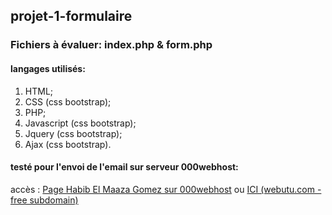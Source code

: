 ## projet-1-formulaire

### Fichiers à évaluer: index.php & form.php

#### langages utilisés:
1. HTML;
2. CSS (css bootstrap);
3. PHP;
4. Javascript (css bootstrap);
5. Jquery (css bootstrap);
6. Ajax (css bootstrap).

#### testé pour l'envoi de l'email sur serveur 000webhost:
accès : [Page Habib El Maaza Gomez sur 000webhost](http://habibem.000webhostapp.com/)
ou [ICI (webutu.com - free subdomain)](http://habibem.webutu.com/)
